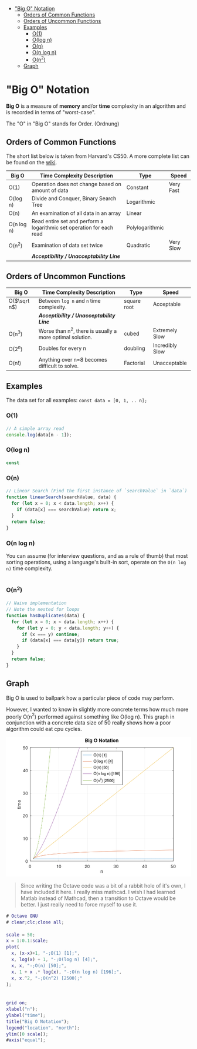 - ["Big O" Notation](#big-o-notation)
  - [Orders of Common Functions](#orders-of-common-functions)
  - [Orders of Uncommon Functions](#orders-of-uncommon-functions)
  - [Examples](#examples)
    - [O(1)](#o1)
    - [O(log n)](#olog-n)
    - [O(n)](#on)
    - [O(n log n)](#on-log-n)
    - [O(n$^2$)](#on2)
  - [Graph](#graph)

# "Big O" Notation

**Big O** is a measure of **memory** and/or **time** complexity in an algorithm and is recorded in terms of "worst-case".

The "O" in "Big O" stands for Order. (Ordnung)

## Orders of Common Functions

The short list below is taken from Harvard's CS50. A more complete list can be found on the [wiki](https://en.wikipedia.org/wiki/Big_O_notation#Orders_of_common_functions).

| Big O      | Time Complexity Description                                           | Type            | Speed     |
| ---------- | --------------------------------------------------------------------- | --------------- | --------- |
| O(1)       | Operation does not change based on amount of data                     | Constant        | Very Fast |
| O(log n)   | Divide and Conquer, Binary Search Tree                                | Logarithmic     |
| O(n)       | An examination of all data in an array                                | Linear          |
| O(n log n) | Read entire set and perform a logarithmic set operation for each read | Polylogarithmic |
| O(n$^2$)   | Examination of data set twice                                         | Quadratic       | Very Slow |
|            | **_Acceptibility / Unacceptability Line_**                            |                 |           |

## Orders of Uncommon Functions

| Big O        | Time Complexity Description                                 | Type        | Speed           |
| ------------ | ----------------------------------------------------------- | ----------- | --------------- |
| O($\sqrt n$) | Between `log n` and `n` time complexity.                    | square root | Acceptable      |
|              | **_Acceptibility / Unacceptability Line_**                  |             |                 |
| O(n$^3$)     | Worse than n$^2$, there is usually a more optimal solution. | cubed       | Extremely Slow  |
| O(2$^n$)     | Doubles for every n                                         | doubling    | Incredibly Slow |
| O(n!)        | Anything over n=8 becomes difficult to solve.               | Factorial   | Unacceptable    |

## Examples

The data set for all examples: `const data = [0, 1, .. n];`

### O(1)

```js
// A simple array read
console.log(data[n - 1]);
```

### O(log n)

```js
const
```

### O(n)

```js
// Linear Search (Find the first instance of `searchValue` in `data`)
function linearSearch(searchValue, data) {
  for (let x = 0; x < data.length; x++) {
    if (data[x] === searchValue) return x;
  }
  return false;
}
```

### O(n log n)

You can assume (for interview questions, and as a rule of thumb) that most sorting operations, using a language's built-in sort, operate on the `O(n log n)` time complexity.

```js

```

### O(n$^2$)

```js
// Naive implementation
// Note the nested for loops
function hasDuplicates(data) {
  for (let x = 0; x < data.length; x++) {
    for (let y = 0; y < data.length; y++) {
      if (x === y) continue;
      if (data[x] === data[y]) return true;
    }
  }
  return false;
}
```

## Graph

Big O is used to ballpark how a particular piece of code may perform.

However, I wanted to know in slightly more concrete terms how much more poorly O(n$^2$) performed against something like O(log n). This graph in conjunction with a concrete data size of 50 really shows how a poor algorithm could eat cpu cycles.

![Big O](_images-for-notes/big-o.png)

> Since writing the Octave code was a bit of a rabbit hole of it's own, I have included it here. I really miss mathcad. I wish I had learned Matlab instead of Mathcad, then a transition to Octave would be better. I just really need to force myself to use it.

```matlab
# Octave GNU
# clear;clc;close all;

scale = 50;
x = 1:0.1:scale;
plot(
  x, (x-x)+1, "-;O(1) [1];",
  x, log(x) + 1, "-;O(log n) [4];",
  x, x, "-;O(n) [50];",
  x, 1 + x .* log(x), "-;O(n log n) [196];",
  x, x.^2, "-;O(n^2) [2500];"
);


grid on;
xlabel("n");
ylabel("time");
title("Big O Notation");
legend("location", "north");
ylim([0 scale]);
#axis("equal");
```
